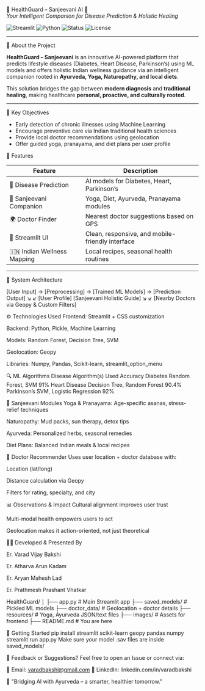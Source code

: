  🌿 HealthGuard – Sanjeevani AI 🌿  
_Your Intelligent Companion for Disease Prediction & Holistic Healing_

![Streamlit](https://img.shields.io/badge/Built%20with-Streamlit-blue.svg)
![Python](https://img.shields.io/badge/Language-Python-yellow)
![Status](https://img.shields.io/badge/Status-Active-brightgreen)
![License](https://img.shields.io/badge/License-MIT-lightgrey)

---

 📜 About the Project

**HealthGuard – Sanjeevani** is an innovative AI-powered platform that predicts lifestyle diseases (Diabetes, Heart Disease, Parkinson’s) using ML models and offers holistic Indian wellness guidance via an intelligent companion rooted in **Ayurveda, Yoga, Naturopathy, and local diets**.

This solution bridges the gap between **modern diagnosis** and **traditional healing**, making healthcare **personal, proactive, and culturally rooted**.

---

 🎯 Key Objectives

- Early detection of chronic illnesses using Machine Learning
- Encourage preventive care via Indian traditional health sciences
- Provide local doctor recommendations using geolocation
- Offer guided yoga, pranayama, and diet plans per user profile


 🧠 Features

| Feature                        | Description                                           |
|-------------------------------|-------------------------------------------------------|
| 🧪 Disease Prediction          | AI models for Diabetes, Heart, Parkinson’s            |
| 🧘 Sanjeevani Companion        | Yoga, Diet, Ayurveda, Pranayama modules               |
| 🌍 Doctor Finder               | Nearest doctor suggestions based on GPS              |
| 📱 Streamlit UI                | Clean, responsive, and mobile-friendly interface      |
| 🇮🇳 Indian Wellness Mapping     | Local recipes, seasonal health routines               |

---

 🔩 System Architecture

[User Input] → [Preprocessing] → [Trained ML Models] → [Prediction Output]
         ↘                                    ↙
     [User Profile]                [Sanjeevani Holistic Guide]
         ↘                                    ↙
        [Nearby Doctors via Geopy & Custom Filters]

⚙️ Technologies Used
Frontend: Streamlit + CSS customization

Backend: Python, Pickle, Machine Learning

Models: Random Forest, Decision Tree, SVM

Geolocation: Geopy

Libraries: Numpy, Pandas, Scikit-learn, streamlit_option_menu

🔍 ML Algorithms
Disease	Algorithm(s) Used	Accuracy
Diabetes	Random Forest, SVM	91%
Heart Disease	Decision Tree, Random Forest	90.4%
Parkinson’s	SVM, Logistic Regression	92%

🧘 Sanjeevani Modules
Yoga & Pranayama: Age-specific asanas, stress-relief techniques

Naturopathy: Mud packs, sun therapy, detox tips

Ayurveda: Personalized herbs, seasonal remedies

Diet Plans: Balanced Indian meals & local recipes

📍 Doctor Recommender
Uses user location + doctor database with:

Location (lat/long)

Distance calculation via Geopy

Filters for rating, specialty, and city

📊 Observations & Impact
Cultural alignment improves user trust

Multi-modal health empowers users to act

Geolocation makes it action-oriented, not just theoretical

🧑‍💻 Developed & Presented By

Er. Varad Vijay Bakshi 

Er. Atharva Arun Kadam 

Er. Aryan Mahesh Lad 

Er. Prathmesh Prashant Vhatkar 

HealthGuard/
│
├── app.py                    # Main Streamlit app
├── saved_models/             # Pickled ML models
├── doctor_data/              # Geolocation + doctor details
├── resources/                # Yoga, Ayurveda JSON/text files
├── images/                   # Assets for frontend
├── README.md                 # You are here

🧭 Getting Started
pip install streamlit scikit-learn geopy pandas numpy
streamlit run app.py
Make sure your model .sav files are inside saved_models/

💬 Feedback or Suggestions?
Feel free to open an Issue or connect via:

📧 Email: varadbakshi@gmail.com
🔗 LinkedIn: linkedin.com/in/varadbakshi

🌱 "Bridging AI with Ayurveda – a smarter, healthier tomorrow."
